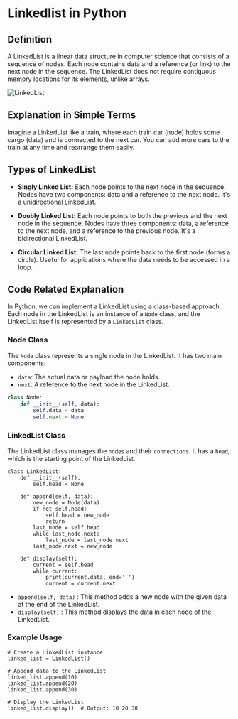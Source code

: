 # Linkedlist in Python

## Definition
A LinkedList is a linear data structure in computer science that consists of a sequence of nodes. Each node contains data and a reference (or link) to the next node in the sequence. The LinkedList does not require contiguous memory locations for its elements, unlike arrays.

![LinkedList](https://media.geeksforgeeks.org/wp-content/cdn-uploads/gq/2013/03/Linkedlist.png)
## Explanation in Simple Terms
Imagine a LinkedList like a train, where each train car (node) holds some cargo (data) and is connected to the next car. You can add more cars to the train at any time and rearrange them easily.

## Types of LinkedList

- **Singly Linked List:**
Each node points to the next node in the sequence.
Nodes have two components: data and a reference to the next node.
It's a unidirectional LinkedList.
    
- **Doubly Linked List:**
Each node points to both the previous and the next node in the sequence.
Nodes have three components: data, a reference to the next node, and a reference to the previous node.
It's a bidirectional LinkedList.

- **Circular Linked List:**
The last node points back to the first node (forms a circle).
Useful for applications where the data needs to be accessed in a loop.

## Code Related Explanation
In Python, we can implement a LinkedList using a class-based approach. Each node in the LinkedList is an instance of a `Node` class, and the LinkedList itself is represented by a `LinkedList` class.

### Node Class
The `Node` class represents a single node in the LinkedList. It has two main components:
- `data`: The actual data or payload the node holds.
- `next`: A reference to the next node in the LinkedList.

```python
class Node:
    def __init__(self, data):
        self.data = data
        self.next = None
```

### LinkedList Class
The LinkedList class manages the `nodes` and their `connections`. It has a `head`, which is the starting point of the LinkedList.

```
class LinkedList:
    def __init__(self):
        self.head = None

    def append(self, data):
        new_node = Node(data)
        if not self.head:
            self.head = new_node
            return
        last_node = self.head
        while last_node.next:
            last_node = last_node.next
        last_node.next = new_node

    def display(self):
        current = self.head
        while current:
            print(current.data, end=' ')
            current = current.next

```
- `append(self, data)` : This method adds a new node with the given data at the end of the LinkedList.
- `display(self)` : This method displays the data in each node of the LinkedList.

### Example Usage
```
# Create a LinkedList instance
linked_list = LinkedList()

# Append data to the LinkedList
linked_list.append(10)
linked_list.append(20)
linked_list.append(30)

# Display the LinkedList
linked_list.display()  # Output: 10 20 30
```
